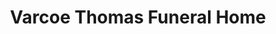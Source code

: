 ---
title: "Varcoe Thomas Funeral Home"
url: /doylestown/varcoe-thomas-funeral-home/
shop: Bestattungen
---